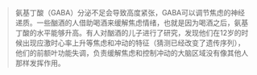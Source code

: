 > 氨基丁酸（GABA）分泌不足会导致高度紧张，GABA可以调节焦虑的神经递质。一些酗酒的人借助喝酒来缓解焦虑情绪，也就是因为喝酒之后，氨基丁酸的水平能够升高。有人对酗酒的儿子进行了研究，发现他们在12岁的时候出现应激时心率上升等焦虑和冲动的特征（猜测已经改变了遗传序列），他们的前额叶功能失调，负责缓解焦虑和控制冲动的大脑区域没有像其他人那样发挥作用。

